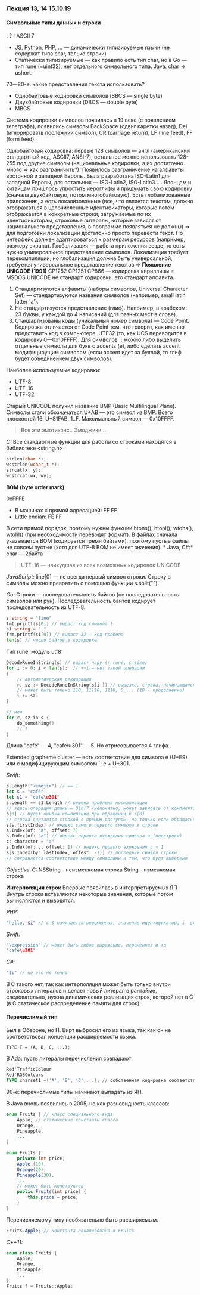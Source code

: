 

### Лекция 13, 14 15.10.19
#### Символьные типы данных и строки
. ? !
ASCII 7
* JS, Python, PHP, ... — динамически типизируемые языки (не содержат типа char, только строки)
* Статически типизируемые — как правило есть тип char, но в Go — тип rune (=uint32), нет отдельного символьного типа. Java: char => ushort. 

70—80-e: какие представления текста использовать?
* Однобайтовые кодировки символов (SBCS — single byte)
* Двухбайтовые кодировки (DBCS — double byte)
* MBCS

Система кодировки символов появилась в 19 веке (с появлением телеграфа), появились символы BackSpace (сдвиг каретки назад), Del (игнорировать послежний символ), CR (carriage return), LF (line feed), FF (form feed).

  Однобайтовая кодировка: первые 128 символов — англ (американский стандартный код, ASCII7, ANSI-7), остальное можно использовать 128-255 под другие символы (национальные кодировки, а их достаточно много => как разграничить?).
  Появилось разграничение на алфавиты восточной и западной Европы. Была разработана ISO-Latin1 для западной Европы, для остальных — ISO-Latin2, ISO-Latin3... . Японцам и китайцам пришлось упростить иероглифы и придумать свою кодировку (сначала двухбайтовую, потом многобайтовую). 
  Есть глобализованные приложения, а есть локализованные (все, что является текстом, должно отображаться в целочисленные идентификаторы, которые потом отображается в конкретные строки, загружаемые по их идентификаторам, строковые литералы, которые зависят от национального представления, в программе появляться не должны) => для подготовки локализации достаточно просто перевести текст. Но интерфейс должен адаптироваться к размерам ресурсов (например, размеру экрана). Глобализация — работа приложения везде, то есть нужно универсальное представление символов. Локализация требует перекомпиляции, но глобализация должна быть универсальной, требуется универсальное представление текстов =>
  **Появление UNICODE (1991)**
  CP1252
  CP1251
  CP866 — кодировка кириллицы в MSDOS
  UNICODE не стандарт кодировки, это стандарт алфавита.
  
  1. Стандартизуются алфавиты (наборы символов, Universal Character Set) — стандартизуются названия символов (например, small latin latter 'a').
  2.  Не стандартизуется представление (глиф). Например, в арабском: 23 буквы, у каждой до 4 написаний (для разных мест в слове).
  3. Стандартизованы коды (уникальный номер символа) — Code Point. Кодировка отличается от Code Point тем, что говорит, как именно представить код в компьютере.
UTF32 (то, как UCS переводится в кодировку 0—0х10FFFF).
Для символов `: можно либо выделить отдельные символы для букв с accents (é), либо сделать accent модифицирущим символом (если accent идет за буквой, то глиф будет объединением двух символов).

Наиболее используемые кодировки:

* UTF-8
* UTF-16 
* UTF-32

Старый UNICODE получил название BMP (Basic Multilingual Plane). Символы стали обозначаться U+AB — это символ из BMP. Всего плоскостей 16. U+81FAB. 1..F. Максимальный символ — 0x10FFFF. 
> Все эти эмотиконс.. Эмоджики...

*С:*
Все стандартные функции для работы со строками находятся в библиотеке <string.h>
```C
strlen(char *);
wcstrlen(wchar_t *);
strcat(x, y);
wcstrcat(wx, wy);
```
**BOM (byte order mark)**

0xFFFE

* В машинах с прямой адресацией: FF FE
* Little endian: FE FF

В сети прямой порядок, поэтому нужны функции htons(), htonl(), wtohs(), wtohl() (при необходимости переводят формат).
В файлах сначала указывается BOM (кодируется тремя байтами), поэтому пустые файлы не совсем пустые (хотя для UTF-8 BOM не имеет значения).
*
Java, C#:* char — 2байта
> UTF-16 — наихудшая из всех возможных кодировок UNICODE

*JavaScript:*
line[0] — не всегда первый символ строки. Строку в символы можно превратить с помощью функции s.split("").

*Go:*
Строки — последовательность байтов (не последовательность символов или рун). Последовательность байтов кодирует последовательность из UTF-8.
```Go
s string = "line"
fmt.printf(s[0]) // выдаст код символа l
s1 string = " "
frm.printf(s1[0]) // выдаст 32 — код пробела
len(s) // число байтов в кодировке
```
Тип rune, модуль utf8:
```Go
DecodeRuneInString(s) // выдаст пару (r rune, s size)
for i := 0; i < len(s);  // ++i — нет такой операции
{
	// автоматическая декларация
	r, sz := DecodeRuneInString(s[i:]) // вырезка, строка, начинающаяся с i-го байта
	// может быть только 110, 11110, 1110, 0_... (10 - продолжение)
	i += sz
}

// или
for r, sz in s {
	do_something()
	// ?
}
```
Длина "café" — 4, "cafe\u301" — 5. Но отрисовывается 4 глифа.

Extended grapheme cluster — есть соответствие для символа é (U+E9) или с модифицирующим символом `: е + U+301.

*Swift:*
```Swift
s.Length("<emoji>") // == 1
let s = "café"
let s1 = "cafe\u301"
s.Length == s1.Length // решена проблема нормализации
// здесь операция длины — O(n)? <непонятно, может зависеть от компилятора>
s[0] // будет ошибка компиляции при обращении к s[0]
// строка считается строкой с прямым доступом, но только если обращаться со специальным типом данных - индексом
s[s.firstIndex] // индекс самого первого символа в строке
s.Index(of: "a", offset: 7)
s.Index(of: "a") // индекс первого вхождения символа а (подстроки)
c: character = "a"
s.Index(of: c, offset: 1) // индекс первого вхождения с + 1
s[s.Index(by: lastIndex, offest: -1)] // последний символ строки
// сохраняется соответствие между символами и тем, что будт выведено
```

*Objective-C:*
NSString - неизменяемая строка
String - изменяемая строка

**Интерполяция строк**
Впервые появилась в интерпретируемых ЯП
Внутрь строки вставляются некоторые значения, которые потом вычисляются и выводятся.

*PHP:*
```PHP
"hello, $i" // с $ начинается переменная, значение идентификатора i  вставится в строку
```

*Swift:*
```Swift
"\expression" // может быть любое выражение, переменная и тд
"cafe\u301"
```

*C#:*
```C#
"$i" // но это не точно
```

В С такого нет, так как интерполяция может быть только внутри строковых литералов и делает новый литерал в рантайме, следовательно, нужна динамическая реализация строк, которой нет в С (в С статическое распределение памяти для строк).

#### Перечислимый тип

Был в Обероне, но Н. Вирт выбросил его из языка, так как он не соответствовал концепции расширяемости языка.

```
TYPE T = (A, B, C, ...);
```

В Ada: пусть литералы перечисления совпадают:
```Ada
Red'TrafficColour
Red'RGBColours
TYPE charset1 =('A', 'B', 'C',...); // собственная кодировка соответствующего charset
```
90-е: перечислимые типы начинают выпадать из ЯП.

В Java вновь появились в 2005, но как разновидность классов:
```Java
enum Fruits { // класс специального вида
	Apple, // статические константы класса
	Orange,
	Pineapple,
	... 
}
```
```Java
enum Fruits { 
	private int price;
	Apple (10), 
	Orange(20),
	Pineapple(30),
	... 
	// может быть конструктор
	public Fruits(int price) {
		this.price = price;	
	} 
}
```
Перечисляемому типу необязательно быть расширяемым.
```Java
Fruits.Apple; // константа локализована в Fruits
```

*C++11:*
```C++
enum class Fruits {
	Apple,
	Orange,
	Pineapple,
	...
}
Fruits f = Fruits::Apple;
```

